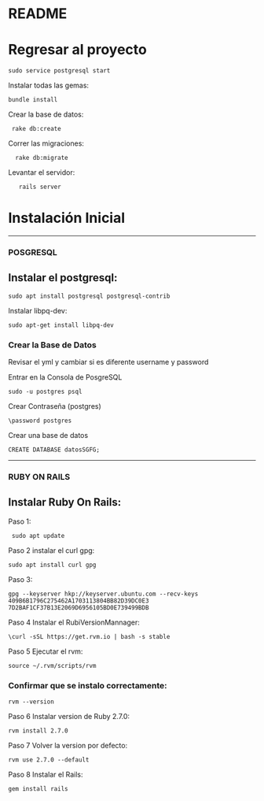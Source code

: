 # README


# Regresar al proyecto

    sudo service postgresql start



Instalar todas las gemas:       
                   
    bundle install

Crear la base de datos:     
                
     rake db:create    

Correr las migraciones:     
    
      rake db:migrate

Levantar el servidor:       
    
       rails server




# Instalación Inicial

_____________________________________________________________________________________________________________________
### POSGRESQL
## Instalar el postgresql: 
    
    sudo apt install postgresql postgresql-contrib
    
Instalar libpq-dev:

    sudo apt-get install libpq-dev
    
    
### Crear la Base de Datos
Revisar el yml y cambiar si es diferente username y password
    
Entrar en la Consola de PosgreSQL

    sudo -u postgres psql 
Crear Contraseña (postgres)

    \password postgres
Crear una base de datos
 
    CREATE DATABASE datosSGFG;

_____________________________________________________________________________________________________________
### RUBY ON RAILS
## Instalar Ruby On Rails: 


Paso 1: 
    
     sudo apt update
 

    
 Paso 2 instalar el curl gpg:   
    
    sudo apt install curl gpg
 
  
    
 Paso 3:   
    
    gpg --keyserver hkp://keyserver.ubuntu.com --recv-keys 409B6B1796C275462A1703113804BB82D39DC0E3 7D2BAF1CF37B13E2069D6956105BD0E739499BDB



 Paso 4 Instalar el RubiVersionMannager: 
    
    \curl -sSL https://get.rvm.io | bash -s stable



  Paso 5 Ejecutar el rvm:  
    
    source ~/.rvm/scripts/rvm
  

### Confirmar que se instalo correctamente: 
    
    rvm --version

    
 Paso 6 Instalar version de Ruby 2.7.0:  
    
    rvm install 2.7.0



 Paso 7 Volver la version por defecto:  
 
    rvm use 2.7.0 --default
    

    
 Paso 8 Instalar el Rails: 
 
    gem install rails

    

